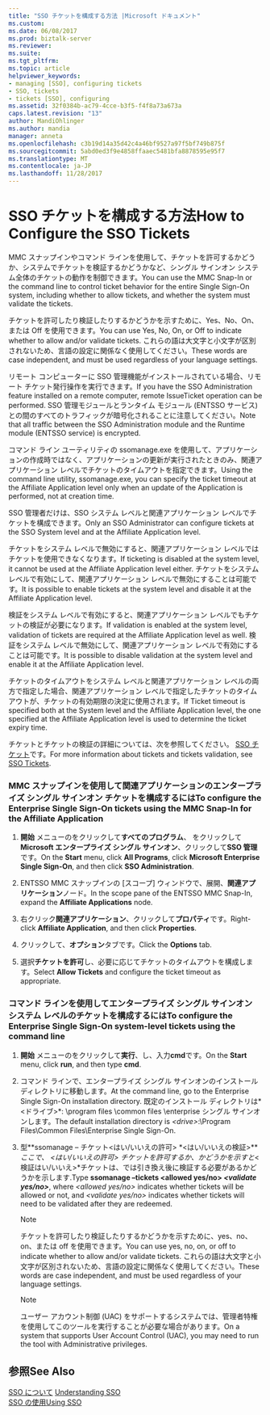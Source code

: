 ```yaml
---
title: "SSO チケットを構成する方法 |Microsoft ドキュメント"
ms.custom: 
ms.date: 06/08/2017
ms.prod: biztalk-server
ms.reviewer: 
ms.suite: 
ms.tgt_pltfrm: 
ms.topic: article
helpviewer_keywords:
- managing [SSO], configuring tickets
- SSO, tickets
- tickets [SSO], configuring
ms.assetid: 32f0384b-ac79-4cce-b3f5-f4f8a73a673a
caps.latest.revision: "13"
author: MandiOhlinger
ms.author: mandia
manager: anneta
ms.openlocfilehash: c3b19d14a35d42c4a46bf9527a97f5bf749b875f
ms.sourcegitcommit: 5abd0ed3f9e4858ffaaec5481bfa8878595e95f7
ms.translationtype: MT
ms.contentlocale: ja-JP
ms.lasthandoff: 11/28/2017
---
```

# <a name="how-to-configure-the-sso-tickets"></a><span data-ttu-id="f043e-102">SSO チケットを構成する方法</span><span class="sxs-lookup"><span data-stu-id="f043e-102">How to Configure the SSO Tickets</span></span>
<span data-ttu-id="f043e-103">MMC スナップインやコマンド ラインを使用して、チケットを許可するかどうか、システムでチケットを検証するかどうかなど、シングル サインオン システム全体のチケットの動作を制御できます。</span><span class="sxs-lookup"><span data-stu-id="f043e-103">You can use the MMC Snap-In or the command line to control ticket behavior for the entire Single Sign-On system, including whether to allow tickets, and whether the system must validate the tickets.</span></span>  
  
 <span data-ttu-id="f043e-104">チケットを許可したり検証したりするかどうかを示すために、Yes、No、On、または Off を使用できます。</span><span class="sxs-lookup"><span data-stu-id="f043e-104">You can use Yes, No, On, or Off to indicate whether to allow and/or validate tickets.</span></span> <span data-ttu-id="f043e-105">これらの語は大文字と小文字が区別されないため、言語の設定に関係なく使用してください。</span><span class="sxs-lookup"><span data-stu-id="f043e-105">These words are case independent, and must be used regardless of your language settings.</span></span>  
  
 <span data-ttu-id="f043e-106">リモート コンピューターに SSO 管理機能がインストールされている場合、リモート チケット発行操作を実行できます。</span><span class="sxs-lookup"><span data-stu-id="f043e-106">If you have the SSO Administration feature installed on a remote computer, remote IssueTicket operation can be performed.</span></span> <span data-ttu-id="f043e-107">SSO 管理モジュールとランタイム モジュール (ENTSSO サービス) との間のすべてのトラフィックが暗号化されることに注意してください。</span><span class="sxs-lookup"><span data-stu-id="f043e-107">Note that all traffic between the SSO Administration module and the Runtime module (ENTSSO service) is encrypted.</span></span>  
  
 <span data-ttu-id="f043e-108">コマンド ライン ユーティリティの ssomanage.exe を使用して、アプリケーションの作成時ではなく、アプリケーションの更新が実行されたときのみ、関連アプリケーション レベルでチケットのタイムアウトを指定できます。</span><span class="sxs-lookup"><span data-stu-id="f043e-108">Using the command line utility, ssomanage.exe, you can specify the ticket timeout at the Affiliate Application level only when an update of the Application is performed,  not at creation time.</span></span>  
  
 <span data-ttu-id="f043e-109">SSO 管理者だけは、SSO システム レベルと関連アプリケーション レベルでチケットを構成できます。</span><span class="sxs-lookup"><span data-stu-id="f043e-109">Only an SSO Administrator can configure tickets at the SSO System level and at the Affiliate Application level.</span></span>  
  
 <span data-ttu-id="f043e-110">チケットをシステム レベルで無効にすると、関連アプリケーション レベルではチケットを使用できなくなります。</span><span class="sxs-lookup"><span data-stu-id="f043e-110">If ticketing is disabled at the system level, it cannot be used at the Affiliate Application level either.</span></span> <span data-ttu-id="f043e-111">チケットをシステム レベルで有効にして、関連アプリケーション レベルで無効にすることは可能です。</span><span class="sxs-lookup"><span data-stu-id="f043e-111">It is possible to enable tickets at the system level and disable it at the Affiliate Application level.</span></span>  
  
 <span data-ttu-id="f043e-112">検証をシステム レベルで有効にすると、関連アプリケーション レベルでもチケットの検証が必要になります。</span><span class="sxs-lookup"><span data-stu-id="f043e-112">If validation is enabled at the system level, validation of tickets are required at the Affiliate Application level as well.</span></span> <span data-ttu-id="f043e-113">検証をシステム レベルで無効にして、関連アプリケーション レベルで有効にすることは可能です。</span><span class="sxs-lookup"><span data-stu-id="f043e-113">It is possible to disable validation at the system level and enable it at the Affiliate Application level.</span></span>  
  
 <span data-ttu-id="f043e-114">チケットのタイムアウトをシステム レベルと関連アプリケーション レベルの両方で指定した場合、関連アプリケーション レベルで指定したチケットのタイムアウトが、チケットの有効期限の決定に使用されます。</span><span class="sxs-lookup"><span data-stu-id="f043e-114">If Ticket timeout is specified both at the System level and the Affiliate Application level, the one specified at the Affiliate Application level is used to determine the ticket expiry time.</span></span>  
  
 <span data-ttu-id="f043e-115">チケットとチケットの検証の詳細については、次を参照してください。 [SSO チケット](../core/sso-tickets.md)です。</span><span class="sxs-lookup"><span data-stu-id="f043e-115">For more information about tickets and tickets validation, see [SSO Tickets](../core/sso-tickets.md).</span></span>  
  
### <a name="to-configure-the-enterprise-single-sign-on-tickets-using-the-mmc-snap-in-for-the-affiliate-application"></a><span data-ttu-id="f043e-116">MMC スナップインを使用して関連アプリケーションのエンタープライズ シングル サインオン チケットを構成するには</span><span class="sxs-lookup"><span data-stu-id="f043e-116">To configure the Enterprise Single Sign-On tickets using the MMC Snap-In for the Affiliate Application</span></span>  
  
1.  <span data-ttu-id="f043e-117">**開始** メニューのをクリックして**すべてのプログラム**、 をクリックして**Microsoft エンタープライズ シングル サインオン**、クリックして**SSO 管理**です。</span><span class="sxs-lookup"><span data-stu-id="f043e-117">On the **Start** menu, click **All Programs**, click **Microsoft Enterprise Single Sign-On**, and then click **SSO Administration**.</span></span>  
  
2.  <span data-ttu-id="f043e-118">ENTSSO MMC スナップインの [スコープ] ウィンドウで、展開、**関連アプリケーション**ノード。</span><span class="sxs-lookup"><span data-stu-id="f043e-118">In the scope pane of the ENTSSO MMC Snap-In, expand the **Affiliate Applications** node.</span></span>  
  
3.  <span data-ttu-id="f043e-119">右クリック**関連アプリケーション**、クリックして**プロパティ**です。</span><span class="sxs-lookup"><span data-stu-id="f043e-119">Right-click **Affiliate Application**, and then click **Properties**.</span></span>  
  
4.  <span data-ttu-id="f043e-120">クリックして、**オプション**タブです。</span><span class="sxs-lookup"><span data-stu-id="f043e-120">Click the **Options** tab.</span></span>  
  
5.  <span data-ttu-id="f043e-121">選択**チケットを許可**し、必要に応じてチケットのタイムアウトを構成します。</span><span class="sxs-lookup"><span data-stu-id="f043e-121">Select **Allow Tickets** and configure the ticket timeout as appropriate.</span></span>  
  
### <a name="to-configure-the-enterprise-single-sign-on-system-level-tickets-using-the-command-line"></a><span data-ttu-id="f043e-122">コマンド ラインを使用してエンタープライズ シングル サインオン システム レベルのチケットを構成するには</span><span class="sxs-lookup"><span data-stu-id="f043e-122">To configure the Enterprise Single Sign-On system-level tickets using the command line</span></span>  
  
1.  <span data-ttu-id="f043e-123">**開始** メニューのをクリックして**実行**、し、入力**cmd**です。</span><span class="sxs-lookup"><span data-stu-id="f043e-123">On the **Start** menu, click **run**, and then type **cmd**.</span></span>  
  
2.  <span data-ttu-id="f043e-124">コマンド ラインで、エンタープライズ シングル サインオンのインストール ディレクトリに移動します。</span><span class="sxs-lookup"><span data-stu-id="f043e-124">At the command line, go to the Enterprise Single Sign-On installation directory.</span></span> <span data-ttu-id="f043e-125">既定のインストール ディレクトリは*\<ドライブ\>*: \program files \common files \enterprise シングル サインオンします。</span><span class="sxs-lookup"><span data-stu-id="f043e-125">The default installation directory is *\<drive\>*:\Program Files\Common Files\Enterprise Single Sign-On.</span></span>  
  
3.  <span data-ttu-id="f043e-126">型**ssomanage – チケット\<はい/いいえの許可\> *\<はい/いいえの検証\>***ここで、 *\<はい/いいえの許可\>* チケットを許可するか、かどうかを示すと*\<検証はい/いいえ\>*チケットは、では引き換え後に検証する必要があるかどうかを示します.</span><span class="sxs-lookup"><span data-stu-id="f043e-126">Type **ssomanage –tickets \<allowed yes/no\> *\<validate yes/no\>***, where *\<allowed yes/no\>* indicates whether tickets will be allowed or not, and *\<validate yes/no\>* indicates whether tickets will need to be validated after they are redeemed.</span></span>  
  
    > [!NOTE]
    >  <span data-ttu-id="f043e-127">チケットを許可したり検証したりするかどうかを示すために、yes、no、on、または off を使用できます。</span><span class="sxs-lookup"><span data-stu-id="f043e-127">You can use yes, no, on, or off to indicate whether to allow and/or validate tickets.</span></span> <span data-ttu-id="f043e-128">これらの語は大文字と小文字が区別されないため、言語の設定に関係なく使用してください。</span><span class="sxs-lookup"><span data-stu-id="f043e-128">These words are case independent, and must be used regardless of your language settings.</span></span>  
  
    > [!NOTE]
    >  <span data-ttu-id="f043e-129">ユーザー アカウント制御 (UAC) をサポートするシステムでは、管理者特権を使用してこのツールを実行することが必要な場合があります。</span><span class="sxs-lookup"><span data-stu-id="f043e-129">On a system that supports User Account Control (UAC), you may need to run the tool with Administrative privileges.</span></span>  
  
## <a name="see-also"></a><span data-ttu-id="f043e-130">参照</span><span class="sxs-lookup"><span data-stu-id="f043e-130">See Also</span></span>  
 <span data-ttu-id="f043e-131">[SSO について](../core/understanding-sso.md) </span><span class="sxs-lookup"><span data-stu-id="f043e-131">[Understanding SSO](../core/understanding-sso.md) </span></span>  
 [<span data-ttu-id="f043e-132">SSO の使用</span><span class="sxs-lookup"><span data-stu-id="f043e-132">Using SSO</span></span>](../core/using-sso.md)